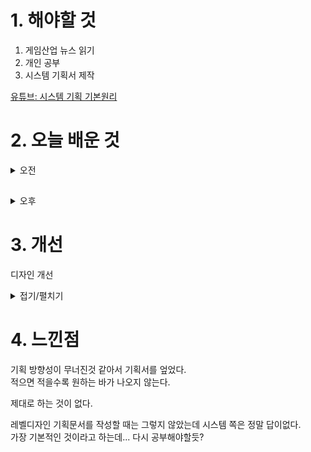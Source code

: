 
# 1. 해야할 것

1. 게임산업 뉴스 읽기 
2. 개인 공부  
3. 시스템 기획서 제작

[유튜브: 시스템 기획 기본원리](https://www.youtube.com/watch?v=iIjCkkzpDIc)



# 2. 오늘 배운 것

<details>
<summary>오전</summary>

3월 25일 월요일 오늘의 게임 뉴스

■ 샌드박스 서바이벌 빌더 '테라테크 월드' 스팀 출시
런던의 페이로드 스튜디오(Payload Studios)가 TerraTech Worlds를 Steam 얼리 액세스(32,000원)로 공식 출시했습니다. 언리얼 엔진 5로 처음부터 제작되어 대규모 시뮬레이션에 최적화된 이 샌드박스 서바이벌 게임은 밀리언셀러인 테라테크의 후속작으로, 출시와 함께 공개된 로드맵을 따라 긴 여정을 시작합니다.

■ 아이톡시, ‘라살라스’ 사전예약자 20만 달성으로 또 한번 기부 이행
아이톡시(052770, 대표 전봉규)가 신작 MMORPG ‘라살라스’의 사전예약과 연계된 기부 공약 이벤트로 학대피해아동쉼터인 ‘경기도 아동 일시보호소’에 지난 22일 기부 물품을 전달했다고 밝혔습니다. 지난달 21일에 사전예약을 시작한 신작 MMORPG ‘라살라스’는 이벤트 중 하나로, 본인 인증한 유저들이 기부처를 선택하면 참여 유저 10만명 당 1천만원의 기부물품을 아이톡시가 직접 구매해 기부하고 있습니다. 

■ 아프리카티비, 스타크래프트 e스포츠 리그 ‘ASL 시즌17’ 16강 경기 진행
아프리카TV는 오는 3월 25일(월)부터 블리자드 엔터테인먼트의 공상 과학 RTS 스타크래프트: 리마스터(StarCraft®: Remastered)'로 열리는 e스포츠 리그 '아프리카TV 스타리그 시즌17'(이하 ASL 시즌17) 16강 2주차 경기를 진행한다고 밝혔습니다. 25일(월) 오후 7시부터 유영진(T), 김윤중(P), 도재욱(P), 이재호(T) 등 강자들로 구성돼 '죽음의 조'로 불리는 16강 C조 경기가 진행됩니다.

■ 빅픽처, 강남 200평 규모의 빅플레이스 스튜디오 오픈
종합 e스포츠 전문 기업 빅픽처인터렉티브(대표 송광준, 이하 '빅픽처')가 서울시 강남구에 200평 규모의 '빅플레이스 스튜디오(이하 '빅플레이스')'를 개관했습니다. 빅픽처는 선릉역과 역삼역 사이에 위치해 우수한 접근성을 지닌 빅플레이스가 실시간 방송 및 콘텐츠 제작에 최적화된 스튜디오로 e스포츠 전문 방송은 물론 라이브 커머스, 기업 및 문화 행사 등 다양한 이벤트를 진행할 수 있는 복합 문화공간이라고 밝혔습니다.

■ '다크앤다커 모바일' 4월 24일부터 베타 테스트 진행
크래프톤(대표 김창한)이 산하의 크리에이티브 스튜디오 블루홀스튜디오(대표 조두인)가 개발 중인 신작 ‘다크앤다커 모바일(DARK AND DARKER MOBILE)’의 첫 베타 테스트의 진행을 알리는 영상을 25일 공개했습니다. 이번 베타 테스트는 4월 24일 수요일부터 28일 일요일까지 5일간 한국에서 진행되며 안드로이드 OS 기반의 모바일 기기에서 참여 가능, 테스터 모집은 오는 4월 4일 목요일부터 선착순으로 진행됩니다. 

■ 고개 숙인 캡콤, "드래곤즈 도그마2 이슈 해결할 것" 
캡콤의 신작 '드래곤즈 도그마2'의 정식 발매 이후 최적화와 인게임 시스템인 '용내림', 그리고 유료 DLC 판매와 관련된 논란이 불거졌고, 이에 캡콤이 사과문과 함께 개선 방향성을 공개하며 진화에 나섰습니다. 캡콤은 22 일, 신작 '드래곤즈 도그마2'의 정식 발매 이후 얼마 지나지 않아 스팀 상점 페이지를 통해 앞으로의 개선 방향 안내와 함께 짧은 사과가 담긴 공지글을 게재했습니다.

■ [Ent+] 넷플릭스 3D 건담 '복수의 레퀴엠', 예고편 공개
앞서 티저들을 통해 시리즈의 모습을 간접적으로 묘사했던 작품이 새로운 예고편과 함께 인물들의 묘사까지 다뤘습니다. 기동전사 건담이 지구 연방의 시점에서 1년 전쟁을 바라본 것과 달리 이번 작품은 지온 공국의 파일럿의 시점에서 작품이 전개됩니다.

■ 새로운미래 전병헌 위원장, 게임과 e스포츠 이끈다
새로운미래(공동대표 이낙연, 김종민)에 합류한 전병헌 전 의원이 다음 22대 국회에서 게임, e스포츠 산업 진흥 정책을 추진하겠다고 22일 밝혔습니다. 전병헌 전 의원은 새로운미래에서 공동선대위원장(이하 전병헌 위원장)을 맡고 있으며, 서울 동작구 갑 지역에서 4선에 도전합니다.

■ 6월 예정이었던 'POE2' CBT, 연말로 연기 
오는 6월 7일로 예정됐던 '패스 오브 엑자일2(이하 POE2)'의 CBT 일정이 연말로 연기됐습니다. 이에 대해 조나단 로저스 총괄 디렉터는 "퀄리티를 더 끌어올리고자 CBT 일정을 연기하게 됐다"고 덧붙었습니다.

■ 아스달 연대기, 4월 24일 출시 확정 
넷마블에프앤씨가 개발하고 넷마블이 서비스 예정인 '아스달 연대기: 세 개의 세력(이하 아스달 연대기)'가 4월 24일 출시됩니다. 3월 22일, 넷마블은 개발 총괄 장현진 PD와 정승환 사업본부장이 출연한 유튜브 영상을 통해 출시 일자 확정 사실을 알리고, 아스달 연대기에 대한 정보를 일부 공개했습니다.

</details>

##

<details>
<summary>오후</summary>

![image](https://github.com/JM94Ent/TIL-WIL/assets/143363550/3a145f7a-3df5-4e7c-8f09-a9b7e8dd397a)


막 하고 있는데 제대로 진행하는 것 같지가 않다.

시스템 기획을 하는 법부터 알아봐야겠다.

</details>




# 3. 개선
디자인 개선

<details>
<summary>접기/펼치기</summary>

![image](https://github.com/JM94Ent/TIL-WIL/assets/143363550/7be00008-8dfa-471b-bca1-09ce5830a4c8)


</details>



# 4. 느낀점
기획 방향성이 무너진것 같아서 기획서를 엎었다.\
적으면 적을수록 원하는 바가 나오지 않는다.

제대로 하는 것이 없다.

레벨디자인 기획문서를 작성할 때는 그렇지 않았는데 시스템 쪽은 정말 답이없다.\
가장 기본적인 것이라고 하는데... 다시 공부해야할듯?

